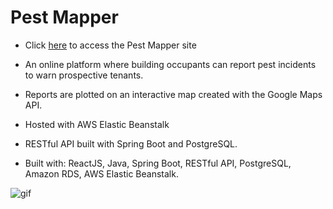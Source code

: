 # Pest Mapper

* Click [here](http://pestmapper-env.eba-2ypfqjyc.us-east-2.elasticbeanstalk.com/) to access the Pest Mapper site

* An online platform where building occupants can report pest incidents to warn prospective tenants.

* Reports are plotted on an interactive map created with the Google Maps API.

* Hosted with AWS Elastic Beanstalk

* RESTful API built with Spring Boot and PostgreSQL.

* Built with: ReactJS, Java, Spring Boot, RESTful API, PostgreSQL, Amazon RDS, AWS Elastic Beanstalk.

![gif](demo1.gif)
